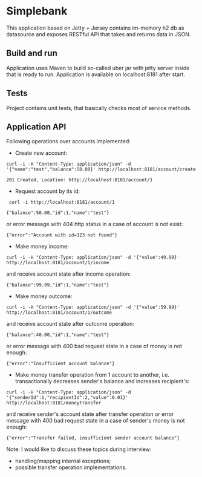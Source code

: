 # Simplebank
This application based on Jetty + Jersey contains im-memory h2 db as datasource and exposes RESTful API that takes and returns data in JSON.

## Build and run
Application uses Maven to build so-called uber jar with jetty server inside that is ready to run. Application is available on localhost:8181 after start. <Link to built jar would be here>

## Tests
Project contains unit tests, that basically checks most of service methods.

## Application API
Following operations over accounts implemented:
* Create new account:
```
curl -i -H "Content-Type: application/json" -d '{"name":"test","balance":50.00}' http://localhost:8181/account/create
```
```
201 Created, Location: http://localhost:8181/account/1
```
* Request account by its id:
```
 curl -i http://localhost:8181/account/1
```
```
{"balance":50.00,"id":1,"name":"test"}
```
or error message with 404 http status in a case of account is not exist:
```
{"error":"Account with id=123 not found"}
```
* Make money income:
```
curl -i -H "Content-Type: application/json" -d '{"value":49.99}' http://localhost:8181/account/1/income
```
and receive account state after income operation:
```
{"balance":99.99,"id":1,"name":"test"}
```
* Make money outcome:
```
curl -i -H "Content-Type: application/json" -d '{"value":59.99}' http://localhost:8181/account/1/outcome
```
and receive account state after outcome operation:
```
{"balance":40.00,"id":1,"name":"test"}
```
or error message with 400 bad request state in a case of money is not enough:
```
{"error":"Insufficient account balance"}
```
* Make money transfer operation from 1 account to another, i.e. transactionally decreases sender's balance and increases recipient's:
```
curl -i -H "Content-Type: application/json" -d '{"senderId":1,"recipientId":2,"value":0.01}' http://localhost:8181/moneyTransfer
```
and receive sender's account state after transfer operation or error message with 400 bad request state in a case of sender's money is not enough:
```
{"error":"Transfer failed, insufficient sender account balance"}
```

Note: I would like to discuss these topics during interview:
- handling/mapping internal exceptions;
- possible transfer operation implementations.
